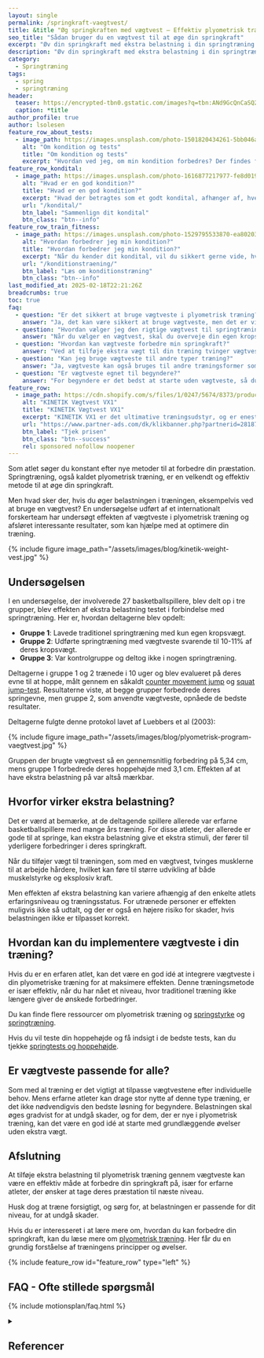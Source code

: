 ```yaml
---
layout: single
permalink: /springkraft-vaegtvest/
title: &title "Øg springkraften med vægtvest – Effektiv plyometrisk træning"
seo_title: "Sådan bruger du en vægtvest til at øge din springkraft"
excerpt: "Øv din springkraft med ekstra belastning i din springtræning. En vægtvest kan øge effekten af din plyometrisk træning, især for erfarne atleter."
description: "Øv din springkraft med ekstra belastning i din springtræning. En vægtvest kan øge effekten af din plyometrisk træning, især for erfarne atleter."
category:
  - Springtræning
tags:
  - spring
  - springtræning
header:
  teaser: https://encrypted-tbn0.gstatic.com/images?q=tbn:ANd9GcQnCaSQ2S8utHULNgdfqeyX3vW-R2Y6GzG_uA&s
  caption: *title
author_profile: true
author: lsolesen
feature_row_about_tests:
  - image_path: https://images.unsplash.com/photo-1501820434261-5bb046afcf6b?ixlib=rb-1.2.1&ixid=eyJhcHBfaWQiOjEyMDd9&auto=format&fit=crop&h=300&w=400&q=10
    alt: "Om kondition og tests"
    title: "Om kondition og tests"
    excerpt: "Hvordan ved jeg, om min kondition forbedres? Der findes flere metoder til at beregne dit kondital og din iltoptagelse ved hjælp af vores beregnere. Se tabellen for at vælge den test, der passer bedst til dig."
feature_row_kondital:
  - image_path: https://images.unsplash.com/photo-1616877217977-fe8d019afd76?crop=entropy&cs=tinysrgb&fm=jpg&ixlib=rb-1.2.1&raw_url=true&ixid=MnwxMjA3fDB8MHxwaG90by1wYWdlfHx8fGVufDB8fHx8&auto=format&fit=crop&w=400&h=300&q=10
    alt: "Hvad er en god kondition?"
    title: "Hvad er en god kondition?"
    excerpt: "Hvad der betragtes som et godt kondital, afhænger af, hvem du sammenligner dig med. Her finder du tabeller, der viser standarder for almindelige personer i Skandinavien."
    url: "/kondital/"
    btn_label: "Sammenlign dit kondital"
    btn_class: "btn--info"
feature_row_train_fitness:
  - image_path: https://images.unsplash.com/photo-1529795533870-ea8020391255?ixlib=rb-4.0.3&ixid=MnwxMjA3fDB8MHxwaG90by1wYWdlfHx8fGVufDB8fHx8&auto=format&fit=crop&h=300&w=400&q=10
    alt: "Hvordan forbedrer jeg min kondition?"
    title: "Hvordan forbedrer jeg min kondition?"
    excerpt: "Når du kender dit kondital, vil du sikkert gerne vide, hvordan du kan forbedre det. Heldigvis har vi samlet en masse viden om, hvordan du kan træne din kondition."
    url: "/konditionstraening/"
    btn_label: "Læs om konditionstræning"
    btn_class: "btn--info"
last_modified_at: 2025-02-18T22:21:26Z
breadcrumbs: true
toc: true
faq:
  - question: "Er det sikkert at bruge vægtveste i plyometrisk træning?"
    answer: "Ja, det kan være sikkert at bruge vægtveste, men det er vigtigt at sikre, at vægten er passende for dit niveau. Begynd ikke med for stor belastning, og sørg for at øge vægten gradvist for at undgå skader."
  - question: "Hvordan vælger jeg den rigtige vægtvest til springtræning?"
    answer: "Når du vælger en vægtvest, skal du overveje din egen kropsvægt og træningserfaring. For erfarne atleter anbefales en vægt på 10-11% af deres kropsvægt, men begyndere bør starte med lavere vægt."
  - question: "Hvordan kan vægtveste forbedre min springkraft?"
    answer: "Ved at tilføje ekstra vægt til din træning tvinger vægtvestene dine muskler til at arbejde hårdere, hvilket kan føre til øget muskelstyrke og eksplosiv kraft. Dette er især effektivt for atleter, der allerede har erfaring med springtræning."
  - question: "Kan jeg bruge vægtveste til andre typer træning?"
    answer: "Ja, vægtveste kan også bruges til andre træningsformer som løb, styrketræning og funktionelle øvelser for at øge intensiteten og forbedre styrke og udholdenhed."
  - question: "Er vægtveste egnet til begyndere?"
    answer: "For begyndere er det bedst at starte uden vægtveste, så du kan lære de grundlæggende plyometriske øvelser korrekt. Når du bliver mere erfaren, kan du langsomt begynde at tilføje vægt for at øge intensiteten af din træning."
feature_row:
  - image_path: https://cdn.shopify.com/s/files/1/0247/5674/8373/products/KINETIKVX1-ProfessionelVaegtvest001_1200x1200.jpg?v=1643228690
    alt: "KINETIK Vægtvest VX1"
    title: "KINETIK Vægtvest VX1"
    excerpt: "KINETIK VX1 er det ultimative træningsudstyr, og er enestående når det kommer til design og kvalitet. Vores vægtvest er specialdesignet til at aktivere din styrke, og effektivisere din træning."
    url: "https://www.partner-ads.com/dk/klikbanner.php?partnerid=28187&bannerid=67046&htmlurl=https://kinetikshop.dk/products/kinetik-vx1-vaegtvest"
    btn_label: "Tjek prisen"
    btn_class: "btn--success"
    rel: sponsored nofollow noopener
---
```

  
Som atlet søger du konstant efter nye metoder til at forbedre din præstation. Springtræning, også kaldet plyometrisk træning, er en velkendt og effektiv metode til at øge din springkraft.

Men hvad sker der, hvis du øger belastningen i træningen, eksempelvis ved at bruge en vægtvest? En undersøgelse udført af et internationalt forskerteam har undersøgt effekten af vægtveste i plyometrisk træning og afsløret interessante resultater, som kan hjælpe med at optimere din træning.

{% include figure image_path="/assets/images/blog/kinetik-weight-vest.jpg" %}

## Undersøgelsen

I en undersøgelse, der involverede 27 basketballspillere, blev delt op i tre grupper, blev effekten af ekstra belastning testet i forbindelse med springtræning. Her er, hvordan deltagerne blev opdelt:

- **Gruppe 1**: Lavede traditionel springtræning med kun egen kropsvægt.
- **Gruppe 2**: Udførte springtræning med vægtveste svarende til 10-11% af deres kropsvægt.
- **Gruppe 3**: Var kontrolgruppe og deltog ikke i nogen springtræning.

Deltagerne i gruppe 1 og 2 trænede i 10 uger og blev evalueret på deres evne til at hoppe, målt gennem en såkaldt [counter movement jump](/countermovement-jump-cmj-squat-jump-sj/) og [squat jump-test](/squat-jump-test/). Resultaterne viste, at begge grupper forbedrede deres springevne, men gruppe 2, som anvendte vægtveste, opnåede de bedste resultater.

Deltagerne fulgte denne protokol lavet af Luebbers et al (2003):

{% include figure image_path="/assets/images/blog/plyometrisk-program-vaegtvest.jpg" %}

Gruppen der brugte vægtvest så en gennemsnitlig forbedring på 5,34 cm, mens gruppe 1 forbedrede deres hoppehøjde med 3,1 cm. Effekten af at have ekstra belastning på var altså mærkbar.

## Hvorfor virker ekstra belastning?  

Det er værd at bemærke, at de deltagende spillere allerede var erfarne basketballspillere med mange års træning. For disse atleter, der allerede er gode til at springe, kan ekstra belastning give et ekstra stimuli, der fører til yderligere forbedringer i deres springkraft.

Når du tilføjer vægt til træningen, som med en vægtvest, tvinges musklerne til at arbejde hårdere, hvilket kan føre til større udvikling af både muskelstyrke og eksplosiv kraft.

Men effekten af ekstra belastning kan variere afhængig af den enkelte atlets erfaringsniveau og træningsstatus. For utrænede personer er effekten muligvis ikke så udtalt, og der er også en højere risiko for skader, hvis belastningen ikke er tilpasset korrekt.

## Hvordan kan du implementere vægtveste i din træning?  

Hvis du er en erfaren atlet, kan det være en god idé at integrere vægtveste i din plyometriske træning for at maksimere effekten. Denne træningsmetode er især effektiv, når du har nået et niveau, hvor traditionel træning ikke længere giver de ønskede forbedringer.

Du kan finde flere ressourcer om plyometrisk træning og [springstyrke](/springstyrke-og-springtraening/) og [springtræning](/springtraening/).

Hvis du vil teste din hoppehøjde og få indsigt i de bedste tests, kan du tjekke [springtests og hoppehøjde](/springtests-hoppehoejde/).

## Er vægtveste passende for alle?

Som med al træning er det vigtigt at tilpasse vægtvestene efter individuelle behov. Mens erfarne atleter kan drage stor nytte af denne type træning, er det ikke nødvendigvis den bedste løsning for begyndere. Belastningen skal øges gradvist for at undgå skader, og for dem, der er nye i plyometrisk træning, kan det være en god idé at starte med grundlæggende øvelser uden ekstra vægt.

## Afslutning  

At tilføje ekstra belastning til plyometrisk træning gennem vægtveste kan være en effektiv måde at forbedre din springkraft på, især for erfarne atleter, der ønsker at tage deres præstation til næste niveau.

Husk dog at træne forsigtigt, og sørg for, at belastningen er passende for dit niveau, for at undgå skader. 

Hvis du er interesseret i at lære mere om, hvordan du kan forbedre din springkraft, kan du læse mere om [plyometrisk træning](https://www.motionsplan.dk/plyometrisk-traening/). Her får du en grundig forståelse af træningens principper og øvelser.

{% include feature_row id="feature_row" type="left" %}

## FAQ - Ofte stillede spørgsmål

{% include motionsplan/faq.html %}

<details markdown="1" class="references">
  <summary><h2 class="references">Referencer</h2></summary>

- Khlifa, R., Aouadi, R., Hermassi, S., Chelly, M. S., Jlid, M. C., Hbacha, H., & Castagna, C. (2010). Effects of a plyometric training program with and without added load on jumping ability in basketball players. Journal of Strength and Conditioning Research, 24(11), 2955–2961. <https://doi.org/10.1519/JSC.0b013e3181e37fbe>
- Luebbers, P. E., Potteiger, J. A., Hulver, M. W., Thyfault, J. P., Carper, M. J., & Lockwood, R. H. (2003). Effects of plyometric training and recovery on vertical jump performance and anaerobic power. Journal of Strength and Conditioning Research, 17(4), 704–709. <https://doi.org/10.1519/1533-4287(2003)017<0704:eoptar>2.0.co;2>
</details>
